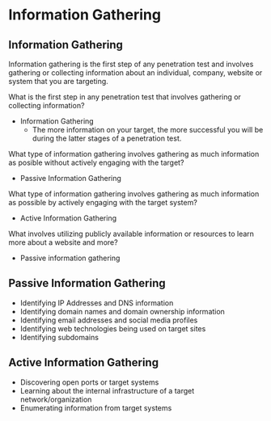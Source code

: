 # Information Gathering

## Information Gathering

Information gathering is the first step of any penetration test and involves gathering or collecting information about an individual, company, website or system that you are targeting.

What is the first step in any penetration test that involves gathering or collecting information?

* Information Gathering
  * The more information on your target, the more successful you will be during the latter stages of a penetration test.

What type of information gathering involves gathering as much information as posible without actively engaging with the target?

* Passive Information Gathering

What type of information gathering involves gathering as much information as possible by actively engaging with the target system?

* Active Information Gathering

What involves utilizing publicly available information or resources to learn more about a website and more?

* Passive information gathering

## Passive Information Gathering

* Identifying IP Addresses and DNS information
* Identifying domain names and domain ownership information
* Identifying email addresses and social media profiles
* Identifying web technologies being used on target sites
* Identifying subdomains

## Active Information Gathering

* Discovering open ports or target systems
* Learning about the internal infrastructure of a target network/organization
* Enumerating information from target systems
